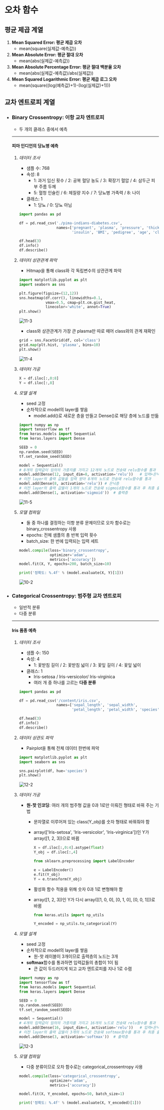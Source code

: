 # 오차 함수

## 평균 제곱 계열

1. **Mean Squared Error: 평균 제곱 오차**
   - mean(square(실제값-예측값))
2. **Mean Absolute Error: 평균 절대 오차**
   - mean(abs(실제값-예측값))
3. **Mean Absolute Percentage Error: 평균 절대 백분율 오차**
   - mean(abs(실제값-예측값)/abs(실제값))
4. **Mean Squared Logarithmic Error: 평균 제곱 로그 오차**
   - mean(square((log(예측값)+1)-(log(실제값)+1)))



## 교차 엔트로피 계열

- ### Binary Crossentropy: 이항 교차 엔트로피

  - 두 개의 클래스 중에서 예측

  ------

  #### 피마 인디언의 당뇨병 예측

  1. *데이터 조사*

     - 샘플 수: 768
     - 속성: 8
       - 1: 과거 임신 횟수 / 2: 공복 혈당 농도 / 3: 확장기 혈압 / 4: 삼두근 피부 주름 두께
       - 5: 혈청 인슐린 / 6: 체질량 지수 / 7: 당뇨병 가족력 / 8: 나이
     - 클래스: 1
       - 1: 당뇨 / 0: 당뇨 아님

     ```python
     import pandas as pd
     
     df = pd.read_csv('./pima-indians-diabetes.csv', 
                      names=['pregnant', 'plasma', 'pressure', 'thickness',
                             'insulin', 'BMI', 'pedigree', 'age', 'class'])
     
     df.head(3)
     df.info()
     df.describe()
     ```

  2. *데이터 상관관계 파악*

     - Hitmap을 통해 class와 각 독립변수의 상관관계 파악

     ```python
     import matplotlib.pyplot as plt
     import seaborn as sns
     
     plt.figure(figsize=(12,12))
     sns.heatmap(df.corr(), linewidths=0.1, 
                 vmax=0.5, cmap=plt.cm.gist_heat, 
                 linecolor='white', annot=True)
     plt.show()
     ```

     ![11-3]()

     - class와 상관관계가 가장 큰 plasma만 따로 떼어 class와의 관계 재확인

     ```python
     grid = sns.FacetGrid(df, col='class')
     grid.map(plt.hist, 'plasma', bins=10)
     plt.show()
     ```

     ![11-4]()

  3. *데이터 가공*

     ```python
     X = df.iloc[:,0:8]
     Y = df.iloc[:,8]
     ```

  4. *모델 설계*

     - seed 고정
     - 순차적으로 model의 layer를 쌓음
       - model.add()로 새로운 층을 만들고 Dense()로 해당 층에 노드를 만듦

     ```python
     import numpy as np
     import tensorflow as tf
     from keras.models import Sequential
     from keras.layers import Dense
     
     SEED = 0
     np.random.seed(SEED)
     tf.set_random_seed(SEED)
     
     model = Sequential()
     # 8개의 입력값이 임의의 가중치를 가지고 12개의 노드로 전송돼 relu함수를 통과 
     model.add(Dense(12, input_dim=8, activation='relu'))	# 입력+은닉층
     # 이전 layer의 출력 값들을 입력 받아 8개의 노드로 전송돼 relu함수를 통과
     model.add(Dense(8, activation='relu'))	# 은닉층
     # 이전 layer의 출력 값들이 1개의 노드로 전송돼 sigmoid함수를 통과 후 최종 출력
     model.add(Dense(1, activation='sigmoid'))	# 출력층
     ```

     ![11-5]()

  5. *모델 컴파일*

     - 둘 중 하나를 결정하는 이항 분류 문제이므로 오차 함수로는 binary_crossentropy 사용
     - epochs: 전체 샘플의 총 반복 입력 횟수
     - batch_size: 한 번에 입력되는 입력 세트

     ```python
     model.compile(loss='binary_crossentropy', 
                   optimizer='adam', 
                   metrics=['accuracy'])
     model.fit(X, Y, epochs=200, batch_size=10)
     
     print('정확도: %.4f' % (model.evaluate(X, Y)[1]))
     ```

     ![10-2]()

     

- ### Categorical Crossentropy: 범주형 교차 엔트로피

  - 일반적 분류
  - 다중 분류

  ------

  #### Iris 품종 예측

  1. *데이터 조사*

     - 샘플 수: 150
     - 속성: 4
       - 1: 꽃받침 길이 / 2: 꽃받침 넓이 / 3: 꽃잎 길이 / 4: 꽃잎 넓이
     - 클래스: 1
       - Iris-setosa / Iris-versicolor/ Iris-virginica
       - 여러 개 중 하나를 고르는 **다중 분류**

     ```python
     import pandas as pd
     
     df = pd.read_csv('/content/iris.csv', 
                      names=['sepal_length', 'sepal_width', 
                             'petal_length', 'petal_width', 'species'])
     
     df.head(3)
     df.info()
     df.describe()
     ```

  2. *데이터 상관도 파악*

     - Pairplot을 통해 전체 데이터 한번에 파악

     ```python
     import matplotlib.pyplot as plt
     import seaborn as sns
     
     sns.pairplot(df, hue='species')
     plt.show()
     ```

     ![12-2]()

  3. *데이터 가공*

     - **원-핫 인코딩**: 여러 개의 범주형 값을 0과 1로만 이뤄진 형태로 바꿔 주는 기법

       - 문자열로 이루어져 있는 class(Y_obj)를 숫자 형태로 바꿔줘야 함

       - array(['Iris-setosa', 'Iris-versicolor', 'Iris-virginica'])인 Y가 array([1, 2, 3])으로 바뀜

         ```python
         X = df.iloc[:,0:4].astype(float)
         Y_obj = df.iloc[:,4]
         
         from sklearn.preprocessing import LabelEncoder
         
         e = LabelEncoder()
         e.fit(Y_obj)
         Y = e.transform(Y_obj)
         ```

       - 활성화 함수 적용을 위해 숫자 0과 1로 변형해야 함

       - array([1, 2, 3])인 Y가 다시 array([[1, 0, 0], [0, 1, 0], [0, 0, 1]])로 바뀜

         ```python
         from keras.utils import np_utils
         
         Y_encoded = np_utils.to_categorical(Y)
         ```

  4. *모델 설계*

     - seed 고정
     - 순차적으로 model의 layer를 쌓음
       - 원-핫 레이블이 3개이므로 출력층의 노드는 3개
     - **softmax**함수를 통과하면 입력값들의 총합이 1이 됨
       - 큰 값이 두드러지게 되고 교차 엔트로피를 지나 1로 수렴

     ```python
     import numpy as np
     import tensorflow as tf
     from keras.models import Sequential
     from keras.layers import Dense
     
     SEED = 0
     np.random.seed(SEED)
     tf.set_random_seed(SEED)
     
     model = Sequential()
     # 4개의 입력값이 임의의 가중치를 가지고 16개의 노드로 전송돼 relu함수를 통과 
     model.add(Dense(16, input_dim=4, activation='relu'))	# 입력+은닉층
     # 이전 layer의 출력 값들이 3개의 노드로 전송돼 softmax함수를 통과 후 최종 출력
     model.add(Dense(3, activation='softmax'))	# 출력층
     ```

     ![12-3]()

  5. *모델 컴파일*

     - 다중 분류이므로 오차 함수로는 categorical_crossentropy 사용

     ```python
     model.compile(loss='categorical_crossentropy', 
                   optimizer='adam', 
                   metrics=['accuracy'])
     
     model.fit(X, Y_encoded, epochs=50, batch_size=1)
     
     print('정확도: %.4f' % (model.evaluate(X, Y_encoded)[1]))
     ```